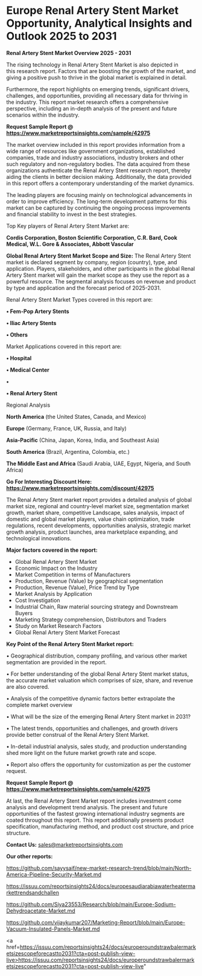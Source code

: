 # Europe Renal Artery Stent Market Opportunity, Analytical Insights and Outlook 2025 to 2031

<Strong> Renal Artery Stent Market Overview 2025 - 2031</strong>

The rising technology in Renal Artery Stent Market is also depicted in this research report. Factors that are boosting the growth of the market, and giving a positive push to thrive in the global market is explained in detail.

Furthermore, the report highlights on emerging trends, significant drivers, challenges, and opportunities, providing all necessary data for thriving in the industry. This report market research offers a comprehensive perspective, including an in-depth analysis of the present and future scenarios within the industry.

<strong>Request Sample Report @ <a href=https://www.marketreportsinsights.com/sample/42975>https://www.marketreportsinsights.com/sample/42975</a></strong>

The market overview included in this report provides information from a wide range of resources like government organizations, established companies, trade and industry associations, industry brokers and other such regulatory and non-regulatory bodies. The data acquired from these organizations authenticate the Renal Artery Stent research report, thereby aiding the clients in better decision making. Additionally, the data provided in this report offers a contemporary understanding of the market dynamics.

The leading players are focusing mainly on technological advancements in order to improve efficiency. The long-term development patterns for this market can be captured by continuing the ongoing process improvements and financial stability to invest in the best strategies.

Top Key players of Renal Artery Stent Market are:

<strong>Cordis Corporation, Boston Scientific Corporation, C.R. Bard, Cook Medical, W.L. Gore & Associates, Abbott Vascular</strong>

<strong><b>Global Renal Artery Stent Market Scope and Size:</b></strong>
The Renal Artery Stent market is declared segment by company, region (country), type, and application. Players, stakeholders, and other participants in the global Renal Artery Stent market will gain the market scope as they use the report as a powerful resource. The segmental analysis focuses on revenue and product by type and application and the forecast period of 2025-2031.

Renal Artery Stent Market Types covered in this report are:

<strong>•  Fem-Pop Artery Stents

•  Iliac Artery Stents

•  Others</strong>

Market Applications covered in this report are:

<strong>•  Hospital

•  Medical Center

•  

•  Renal Artery Stent</strong> 

Regional Analysis

<strong>North America</strong> (the United States, Canada, and Mexico)

<strong>Europe</strong> (Germany, France, UK, Russia, and Italy)

<strong>Asia-Pacific</strong> (China, Japan, Korea, India, and Southeast Asia)

<strong>South America</strong> (Brazil, Argentina, Colombia, etc.)

<strong>The Middle East and Africa</strong> (Saudi Arabia, UAE, Egypt, Nigeria, and South Africa)

<strong>Go For Interesting Discount Here: <a href=https://www.marketreportsinsights.com/discount/42975>https://www.marketreportsinsights.com/discount/42975</a></strong>

The Renal Artery Stent market report provides a detailed analysis of global market size, regional and country-level market size, segmentation market growth, market share, competitive Landscape, sales analysis, impact of domestic and global market players, value chain optimization, trade regulations, recent developments, opportunities analysis, strategic market growth analysis, product launches, area marketplace expanding, and technological innovations.

<strong><b>Major factors covered in the report:</b></strong>
<ul>
  <li>Global Renal Artery Stent Market </li>
  <li>Economic Impact on the Industry</li>
  <li>Market Competition in terms of Manufacturers</li>
  <li>Production, Revenue (Value) by geographical segmentation</li>
  <li>Production, Revenue (Value), Price Trend by Type</li>
  <li>Market Analysis by Application</li>
  <li>Cost Investigation</li>
  <li>Industrial Chain, Raw material sourcing strategy and Downstream Buyers</li>
  <li>Marketing Strategy comprehension, Distributors and Traders</li>
  <li>Study on Market Research Factors</li>
  <li>Global Renal Artery Stent Market Forecast</li>
</ul>

<strong><b>Key Point of the Renal Artery Stent Market report:</b></strong>

• Geographical distribution, company profiling, and various other market segmentation are provided in the report.

• For better understanding of the global Renal Artery Stent market status, the accurate market valuation which comprises of size, share, and revenue are also covered.

• Analysis of the competitive dynamic factors better extrapolate the complete market overview

• What will be the size of the emerging Renal Artery Stent market in 2031?

• The latest trends, opportunities and challenges, and growth drivers provide better construal of the Renal Artery Stent Market.

• In-detail industrial analysis, sales study, and production understanding shed more light on the future market growth rate and scope.

• Report also offers the opportunity for customization as per the customer request.

<strong>Request Sample Report @ <a href=https://www.marketreportsinsights.com/sample/42975>https://www.marketreportsinsights.com/sample/42975</a></strong>

At last, the Renal Artery Stent Market report includes investment come analysis and development trend analysis. The present and future opportunities of the fastest growing international industry segments are coated throughout this report. This report additionally presents product specification, manufacturing method, and product cost structure, and price structure.

<strong>Contact Us:</strong>
sales@marketreportsinsights.com

<strong>Our other reports:</strong>

<a href=https://github.com/sayysaif/new-market-research-trend/blob/main/North-America-Pipeline-Security-Market.md>https://github.com/sayysaif/new-market-research-trend/blob/main/North-America-Pipeline-Security-Market.md</a>

<a href=https://issuu.com/reportsinsights24/docs/europesaudiarabiawaterheatermarkettrendsandchallen>https://issuu.com/reportsinsights24/docs/europesaudiarabiawaterheatermarkettrendsandchallen</a>

<a href=https://github.com/Siya23553/Research/blob/main/Europe-Sodium-Dehydroacetate-Market.md>https://github.com/Siya23553/Research/blob/main/Europe-Sodium-Dehydroacetate-Market.md</a>

<a href=https://github.com/vijaykumar207/Marketing-Report/blob/main/Europe-Vacuum-Insulated-Panels-Market.md>https://github.com/vijaykumar207/Marketing-Report/blob/main/Europe-Vacuum-Insulated-Panels-Market.md</a>

<a href=https://issuu.com/reportsinsights24/docs/europeroundstrawbalermarketsizescopeforecastto2031?cta=post-publish-view-live>https://issuu.com/reportsinsights24/docs/europeroundstrawbalermarketsizescopeforecastto2031?cta=post-publish-view-live</a>"
